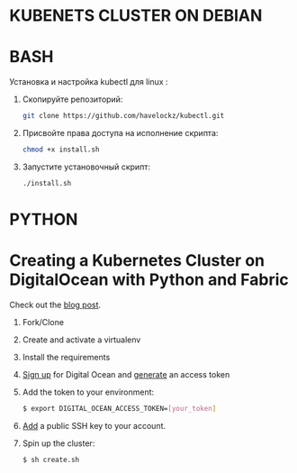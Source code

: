 # KUBENETS CLUSTER ON DEBIAN
# BASH
Установка и настройка kubectl для linux :


1) Скопируйте репозиторий:

    ```sh
    git clone https://github.com/havelockz/kubectl.git
    ```


2) Присвойте права доступа на исполнение скрипта:

    ```sh
    chmod +x install.sh
    ```


3) Запустите установочный скрипт:

    ```sh
    ./install.sh
    ```
# PYTHON
# Creating a Kubernetes Cluster on DigitalOcean with Python and Fabric

Check out the [blog post](https://testdriven.io/creating-a-kubernetes-cluster-on-digitalocean).

1. Fork/Clone

2. Create and activate a virtualenv

3. Install the requirements

4. [Sign up](https://m.do.co/c/d8f211a4b4c2) for Digital Ocean and [generate](https://www.digitalocean.com/docs/apis-clis/api/) an access token

5. Add the token to your environment:

    ```sh
    $ export DIGITAL_OCEAN_ACCESS_TOKEN=[your_token]
    ```

5. [Add](https://www.digitalocean.com/docs/droplets/how-to/add-ssh-keys/to-account/) a public SSH key to your account.

6. Spin up the cluster:

    ```sh
    $ sh create.sh
    ```
